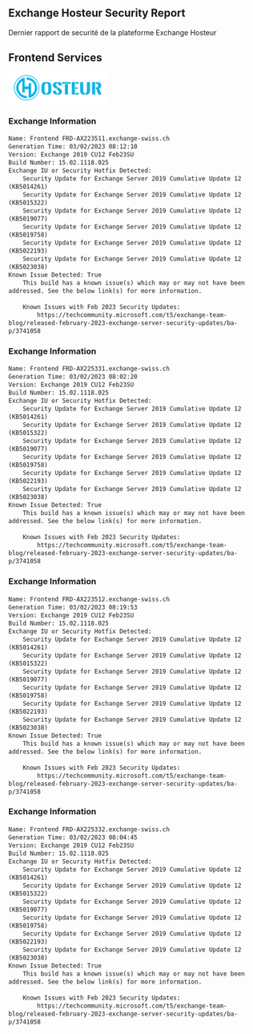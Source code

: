 ## Exchange Hosteur Security Report
Dernier rapport de securité de la plateforme Exchange Hosteur

## Frontend Services
![logo](img/logo-hosteur_2021.png)

### Exchange Information
	Name: Frontend FRD-AX223511.exchange-swiss.ch
	Generation Time: 03/02/2023 08:12:10
	Version: Exchange 2019 CU12 Feb23SU
	Build Number: 15.02.1118.025
	Exchange IU or Security Hotfix Detected: 
		Security Update for Exchange Server 2019 Cumulative Update 12 (KB5014261)
		Security Update for Exchange Server 2019 Cumulative Update 12 (KB5015322)
		Security Update for Exchange Server 2019 Cumulative Update 12 (KB5019077)
		Security Update for Exchange Server 2019 Cumulative Update 12 (KB5019758)
		Security Update for Exchange Server 2019 Cumulative Update 12 (KB5022193)
		Security Update for Exchange Server 2019 Cumulative Update 12 (KB5023038)
	Known Issue Detected: True
		This build has a known issue(s) which may or may not have been addressed. See the below link(s) for more information.

		Known Issues with Feb 2023 Security Updates:
			https://techcommunity.microsoft.com/t5/exchange-team-blog/released-february-2023-exchange-server-security-updates/ba-p/3741058
### Exchange Information
	Name: Frontend FRD-AX225331.exchange-swiss.ch
	Generation Time: 03/02/2023 08:02:20
	Version: Exchange 2019 CU12 Feb23SU
	Build Number: 15.02.1118.025
	Exchange IU or Security Hotfix Detected: 
		Security Update for Exchange Server 2019 Cumulative Update 12 (KB5014261)
		Security Update for Exchange Server 2019 Cumulative Update 12 (KB5015322)
		Security Update for Exchange Server 2019 Cumulative Update 12 (KB5019077)
		Security Update for Exchange Server 2019 Cumulative Update 12 (KB5019758)
		Security Update for Exchange Server 2019 Cumulative Update 12 (KB5022193)
		Security Update for Exchange Server 2019 Cumulative Update 12 (KB5023038)
	Known Issue Detected: True
		This build has a known issue(s) which may or may not have been addressed. See the below link(s) for more information.

		Known Issues with Feb 2023 Security Updates:
			https://techcommunity.microsoft.com/t5/exchange-team-blog/released-february-2023-exchange-server-security-updates/ba-p/3741058
### Exchange Information
	Name: Frontend FRD-AX223512.exchange-swiss.ch
	Generation Time: 03/02/2023 08:19:53
	Version: Exchange 2019 CU12 Feb23SU
	Build Number: 15.02.1118.025
	Exchange IU or Security Hotfix Detected: 
		Security Update for Exchange Server 2019 Cumulative Update 12 (KB5014261)
		Security Update for Exchange Server 2019 Cumulative Update 12 (KB5015322)
		Security Update for Exchange Server 2019 Cumulative Update 12 (KB5019077)
		Security Update for Exchange Server 2019 Cumulative Update 12 (KB5019758)
		Security Update for Exchange Server 2019 Cumulative Update 12 (KB5022193)
		Security Update for Exchange Server 2019 Cumulative Update 12 (KB5023038)
	Known Issue Detected: True
		This build has a known issue(s) which may or may not have been addressed. See the below link(s) for more information.

		Known Issues with Feb 2023 Security Updates:
			https://techcommunity.microsoft.com/t5/exchange-team-blog/released-february-2023-exchange-server-security-updates/ba-p/3741058
### Exchange Information
	Name: Frontend FRD-AX225332.exchange-swiss.ch
	Generation Time: 03/02/2023 08:04:45
	Version: Exchange 2019 CU12 Feb23SU
	Build Number: 15.02.1118.025
	Exchange IU or Security Hotfix Detected: 
		Security Update for Exchange Server 2019 Cumulative Update 12 (KB5014261)
		Security Update for Exchange Server 2019 Cumulative Update 12 (KB5015322)
		Security Update for Exchange Server 2019 Cumulative Update 12 (KB5019077)
		Security Update for Exchange Server 2019 Cumulative Update 12 (KB5019758)
		Security Update for Exchange Server 2019 Cumulative Update 12 (KB5022193)
		Security Update for Exchange Server 2019 Cumulative Update 12 (KB5023038)
	Known Issue Detected: True
		This build has a known issue(s) which may or may not have been addressed. See the below link(s) for more information.

		Known Issues with Feb 2023 Security Updates:
			https://techcommunity.microsoft.com/t5/exchange-team-blog/released-february-2023-exchange-server-security-updates/ba-p/3741058
